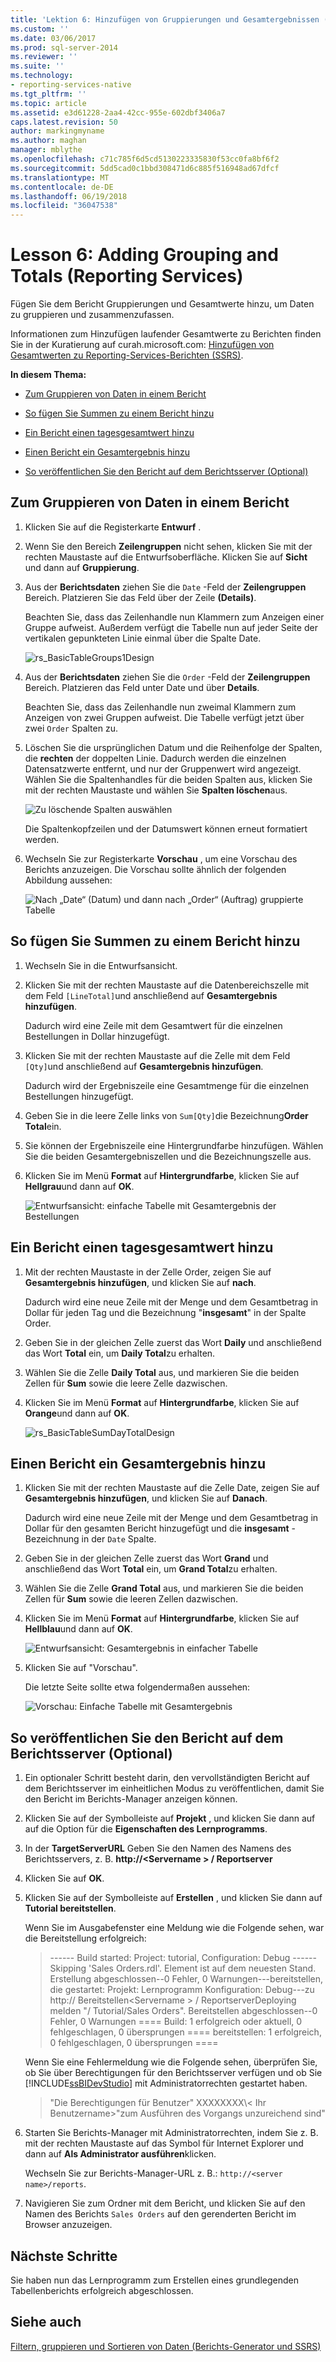 ```yaml
---
title: 'Lektion 6: Hinzufügen von Gruppierungen und Gesamtergebnissen (Reporting Services) | Microsoft-Dokumentation'
ms.custom: ''
ms.date: 03/06/2017
ms.prod: sql-server-2014
ms.reviewer: ''
ms.suite: ''
ms.technology:
- reporting-services-native
ms.tgt_pltfrm: ''
ms.topic: article
ms.assetid: e3d61228-2aa4-42cc-955e-602dbf3406a7
caps.latest.revision: 50
author: markingmyname
ms.author: maghan
manager: mblythe
ms.openlocfilehash: c71c785f6d5cd5130223335830f53cc0fa8bf6f2
ms.sourcegitcommit: 5dd5cad0c1bbd308471d6c885f516948ad67dfcf
ms.translationtype: MT
ms.contentlocale: de-DE
ms.lasthandoff: 06/19/2018
ms.locfileid: "36047538"
---
```

# <a name="lesson-6-adding-grouping-and-totals-reporting-services"></a>Lesson 6: Adding Grouping and Totals (Reporting Services)
  Fügen Sie dem Bericht Gruppierungen und Gesamtwerte hinzu, um Daten zu gruppieren und zusammenzufassen.  
  
 Informationen zum Hinzufügen laufender Gesamtwerte zu Berichten finden Sie in der Kuratierung auf curah.microsoft.com: [Hinzufügen von Gesamtwerten zu Reporting-Services-Berichten (SSRS)](http://go.microsoft.com/fwlink/p/?LinkId=403698).  
  
 **In diesem Thema:**  
  
-   [Zum Gruppieren von Daten in einem Bericht](#bkmk_groupdata)  
  
-   [So fügen Sie Summen zu einem Bericht hinzu](#bkmk_addtotals)  
  
-   [Ein Bericht einen tagesgesamtwert hinzu](#bkmk_adddailytotal)  
  
-   [Einen Bericht ein Gesamtergebnis hinzu](#bkmk_addgrandtotal)  
  
-   [So veröffentlichen Sie den Bericht auf dem Berichtsserver (Optional)](#bkmk_publishreport)  
  
##  <a name="bkmk_groupdata"></a> Zum Gruppieren von Daten in einem Bericht  
  
1.  Klicken Sie auf die Registerkarte **Entwurf** .  
  
2.  Wenn Sie den Bereich **Zeilengruppen** nicht sehen, klicken Sie mit der rechten Maustaste auf die Entwurfsoberfläche. Klicken Sie auf **Sicht** und dann auf **Gruppierung**.  
  
3.  Aus der **Berichtsdaten** ziehen Sie die `Date` -Feld der **Zeilengruppen** Bereich. Platzieren Sie das Feld über der Zeile **(Details)**.  
  
     Beachten Sie, dass das Zeilenhandle nun Klammern zum Anzeigen einer Gruppe aufweist. Außerdem verfügt die Tabelle nun auf jeder Seite der vertikalen gepunkteten Linie einmal über die Spalte Date.  
  
     ![](../../2014/tutorials/media/rs-basictablegroups1design.gif "rs_BasicTableGroups1Design")  
  
4.  Aus der **Berichtsdaten** ziehen Sie die `Order` -Feld der **Zeilengruppen** Bereich. Platzieren das Feld unter Date und über **Details**.  
  
     Beachten Sie, dass das Zeilenhandle nun zweimal Klammern zum Anzeigen von zwei Gruppen aufweist. Die Tabelle verfügt jetzt über zwei `Order` Spalten zu.  
  
5.  Löschen Sie die ursprünglichen Datum und die Reihenfolge der Spalten, die **rechten** der doppelten Linie. Dadurch werden die einzelnen Datensatzwerte entfernt, und nur der Gruppenwert wird angezeigt. Wählen Sie die Spaltenhandles für die beiden Spalten aus, klicken Sie mit der rechten Maustaste und wählen Sie **Spalten löschen**aus.  
  
     ![Zu löschende Spalten auswählen](../../2014/tutorials/media/rs-basictablegroupsdeletecols.gif "Select columns to delete")  
  
     Die Spaltenkopfzeilen und der Datumswert können erneut formatiert werden.  
  
6.  Wechseln Sie zur Registerkarte **Vorschau** , um eine Vorschau des Berichts anzuzeigen. Die Vorschau sollte ähnlich der folgenden Abbildung aussehen:  
  
     ![Nach „Date“ (Datum) und dann nach „Order“ (Auftrag) gruppierte Tabelle](../../2014/tutorials/media/rs-basictablegroupspreview.gif "Table grouped by date and then order")  
  
##  <a name="bkmk_addtotals"></a> So fügen Sie Summen zu einem Bericht hinzu  
  
1.  Wechseln Sie in die Entwurfsansicht.  
  
2.  Klicken Sie mit der rechten Maustaste auf die Datenbereichszelle mit dem Feld `[LineTotal]`und anschließend auf **Gesamtergebnis hinzufügen**.  
  
     Dadurch wird eine Zeile mit dem Gesamtwert für die einzelnen Bestellungen in Dollar hinzugefügt.  
  
3.  Klicken Sie mit der rechten Maustaste auf die Zelle mit dem Feld `[Qty]`und anschließend auf **Gesamtergebnis hinzufügen**.  
  
     Dadurch wird der Ergebniszeile eine Gesamtmenge für die einzelnen Bestellungen hinzugefügt.  
  
4.  Geben Sie in die leere Zelle links von `Sum[Qty]`die Bezeichnung**Order Total**ein.  
  
5.  Sie können der Ergebniszeile eine Hintergrundfarbe hinzufügen. Wählen Sie die beiden Gesamtergebniszellen und die Bezeichnungszelle aus.  
  
6.  Klicken Sie im Menü **Format** auf **Hintergrundfarbe**, klicken Sie auf **Hellgrau**und dann auf **OK**.  
  
     ![Entwurfsansicht: einfache Tabelle mit Gesamtergebnis der Bestellungen](../../2014/tutorials/media/rs-basictablesumlinetotaldesign.gif "Design view: Basic table with order total")  
  
##  <a name="bkmk_adddailytotal"></a> Ein Bericht einen tagesgesamtwert hinzu  
  
1.  Mit der rechten Maustaste in der Zelle Order, zeigen Sie auf **Gesamtergebnis hinzufügen**, und klicken Sie auf **nach**.  
  
     Dadurch wird eine neue Zeile mit der Menge und dem Gesamtbetrag in Dollar für jeden Tag und die Bezeichnung "**insgesamt**" in der Spalte Order.  
  
2.  Geben Sie in der gleichen Zelle zuerst das Wort **Daily** und anschließend das Wort **Total** ein, um **Daily Total**zu erhalten.  
  
3.  Wählen Sie die Zelle **Daily Total** aus, und markieren Sie die beiden Zellen für **Sum** sowie die leere Zelle dazwischen.  
  
4.  Klicken Sie im Menü **Format** auf **Hintergrundfarbe**, klicken Sie auf **Orange**und dann auf **OK**.  
  
     ![](../../2014/tutorials/media/rs-basictablesumdaytotaldesign.gif "rs_BasicTableSumDayTotalDesign")  
  
##  <a name="bkmk_addgrandtotal"></a> Einen Bericht ein Gesamtergebnis hinzu  
  
1.  Klicken Sie mit der rechten Maustaste auf die Zelle Date, zeigen Sie auf **Gesamtergebnis hinzufügen**, und klicken Sie auf **Danach**.  
  
     Dadurch wird eine neue Zeile mit der Menge und dem Gesamtbetrag in Dollar für den gesamten Bericht hinzugefügt und die **insgesamt** -Bezeichnung in der `Date` Spalte.  
  
2.  Geben Sie in der gleichen Zelle zuerst das Wort **Grand** und anschließend das Wort **Total** ein, um **Grand Total**zu erhalten.  
  
3.  Wählen Sie die Zelle **Grand Total** aus, und markieren Sie die beiden Zellen für **Sum** sowie die leeren Zellen dazwischen.  
  
4.  Klicken Sie im Menü **Format** auf **Hintergrundfarbe**, klicken Sie auf **Hellblau**und dann auf **OK**.  
  
     ![Entwurfsansicht: Gesamtergebnis in einfacher Tabelle](../../2014/tutorials/media/rs-basictablesumgrandtotaldesign.gif "Design view: Grand total in basic table")  
  
5.  Klicken Sie auf "Vorschau".  
  
     Die letzte Seite sollte etwa folgendermaßen aussehen:  
  
     ![Vorschau: Einfache Tabelle mit Gesamtergebnis](../../2014/tutorials/media/rs-basictablesumgrandtotalpreview.gif "Preview: Basic table with grand total")  
  
##  <a name="bkmk_publishreport"></a> So veröffentlichen Sie den Bericht auf dem Berichtsserver (Optional)  
  
1.  Ein optionaler Schritt besteht darin, den vervollständigten Bericht auf dem Berichtsserver im einheitlichen Modus zu veröffentlichen, damit Sie den Bericht im Berichts-Manager anzeigen können.  
  
2.  Klicken Sie auf der Symbolleiste auf **Projekt** , und klicken Sie dann auf auf die Option für die **Eigenschaften des Lernprogramms**.  
  
3.  In der **TargetServerURL** Geben Sie den Namen des Namens des Berichtsservers, z. B. **http://\<Servername > / Reportserver**  
  
4.  Klicken Sie auf **OK**.  
  
5.  Klicken Sie auf der Symbolleiste auf **Erstellen** , und klicken Sie dann auf **Tutorial bereitstellen**.  
  
     Wenn Sie im Ausgabefenster eine Meldung wie die Folgende sehen, war die Bereitstellung erfolgreich:  
  
    > ------ Build started: Project: tutorial, Configuration: Debug ------Skipping 'Sales Orders.rdl'. Element ist auf dem neuesten Stand. Erstellung abgeschlossen--0 Fehler, 0 Warnungen---bereitstellen, die gestartet: Projekt: Lernprogramm Konfiguration: Debug---zu http:// Bereitstellen\<Servername > / ReportserverDeploying melden "/ Tutorial/Sales Orders". Bereitstellen abgeschlossen--0 Fehler, 0 Warnungen ==== Build: 1 erfolgreich oder aktuell, 0 fehlgeschlagen, 0 übersprungen ==== bereitstellen: 1 erfolgreich, 0 fehlgeschlagen, 0 übersprungen ====  
  
     Wenn Sie eine Fehlermeldung wie die Folgende sehen, überprüfen Sie, ob Sie über Berechtigungen für den Berichtsserver verfügen und ob Sie [!INCLUDE[ssBIDevStudio](../includes/ssbidevstudio-md.md)] mit Administratorrechten gestartet haben.  
  
    > "Die Berechtigungen für Benutzer" XXXXXXXX\\< Ihr Benutzername\>"zum Ausführen des Vorgangs unzureichend sind"  
  
6.  Starten Sie Berichts-Manager mit Administratorrechten, indem Sie z. B. mit der rechten Maustaste auf das Symbol für Internet Explorer und dann auf **Als Administrator ausführen**klicken.  
  
     Wechseln Sie zur Berichts-Manager-URL z. B.: `http://<server name>/reports`.  
  
7.  Navigieren Sie zum Ordner mit dem Bericht, und klicken Sie auf den Namen des Berichts `Sales Orders` auf den gerenderten Bericht im Browser anzuzeigen.  
  
## <a name="next-steps"></a>Nächste Schritte  
 Sie haben nun das Lernprogramm zum Erstellen eines grundlegenden Tabellenberichts erfolgreich abgeschlossen.  
  
## <a name="see-also"></a>Siehe auch  
 [Filtern, gruppieren und Sortieren von Daten &#40;Berichts-Generator und SSRS&#41;](report-design/filter-group-and-sort-data-report-builder-and-ssrs.md)  
  
  